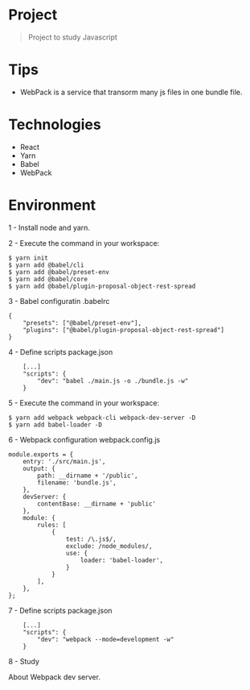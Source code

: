 # Project
> Project to study Javascript

# Tips

- WebPack is a service that transorm many js files in one bundle file.

# Technologies

- React
- Yarn
- Babel
- WebPack

# Environment

1 - Install node and yarn.

2 - Execute the command in your workspace:
```sheel script
$ yarn init
$ yarn add @babel/cli
$ yarn add @babel/preset-env
$ yarn add @babel/core
$ yarn add @babel/plugin-proposal-object-rest-spread
```

3 - Babel configuratin
.babelrc
```
{
    "presets": ["@babel/preset-env"],
    "plugins": ["@babel/plugin-proposal-object-rest-spread"]
}
```

4 - Define scripts
package.json
```
    [...]
    "scripts": {
        "dev": "babel ./main.js -o ./bundle.js -w"
    }
```

5 - Execute the command in your workspace:
```shell script
$ yarn add webpack webpack-cli webpack-dev-server -D
$ yarn add babel-loader -D
```

6 - Webpack configuration
webpack.config.js
```
module.exports = {
    entry: './src/main.js',
    output: {
        path: __dirname + '/public',
        filename: 'bundle.js',
    },
    devServer: {
        contentBase: __dirname + 'public'
    },
    module: {
        rules: [
            {
                test: /\.js$/,
                exclude: /node_modules/,
                use: {
                    loader: 'babel-loader',
                }
            }
        ],
    },
};
```

7 - Define scripts
package.json
```
    [...]
    "scripts": {
        "dev": "webpack --mode=development -w"
    }
```

8 - Study

About Webpack dev server.